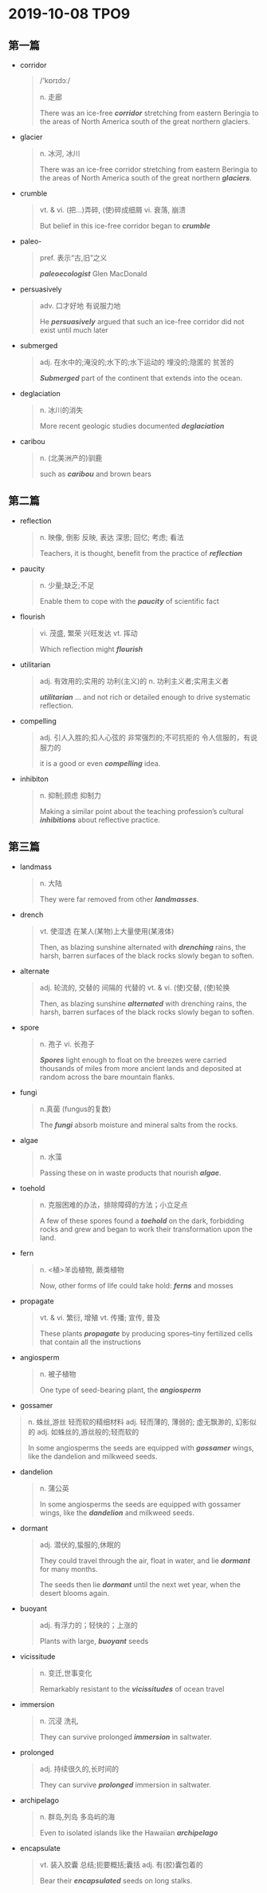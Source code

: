 # 2019-10-08 TPO9

## 第一篇

* corridor 

  > /'kɒrɪdɔː/
  >
  > n. 走廊
  >
  > There was an ice-free ***corridor*** stretching from eastern Beringia to the areas of North America south of the great northern glaciers.

* glacier

  > n. 冰河, 冰川
  >
  > There was an ice-free corridor stretching from eastern Beringia to the areas of North America south of the great northern ***glaciers***.

* crumble

  > vt. & vi. (把…)弄碎, (使)碎成细屑
  > vi. 衰落, 崩溃
  >
  > But belief in this ice-free corridor began to ***crumble***

* paleo-

  > pref. 表示“古,旧”之义
  >
  > ***paleoecologist*** Glen MacDonald

* persuasively

  > adv. 口才好地 有说服力地
  >
  > He ***persuasively*** argued that such an ice-free corridor did not exist until much later

* submerged

  > adj. 在水中的;淹没的;水下的;水下运动的
  > 埋没的;隐匿的
  > 贫苦的
  >
  > ***Submerged*** part of the continent that extends into the ocean.

* deglaciation

  > n. 冰川的消失
  >
  > More recent geologic studies documented ***deglaciation***

* caribou 

  > n. (北美洲产的)驯鹿
  >
  > such as ***caribou*** and brown bears

## 第二篇

* reflection

  > n. 映像, 倒影
  > 反映, 表达
  > 深思; 回忆; 考虑; 看法
  >
  > Teachers, it is thought, benefit from the practice of ***reflection***

* paucity

  > n. 少量;缺乏;不足
  >
  > Enable them to cope with the ***paucity*** of scientific fact

* flourish

  > vi. 茂盛, 繁荣
  > 兴旺发达
  > vt. 挥动
  >
  > Which reflection might ***flourish***

* utilitarian

  > adj. 有效用的;实用的
  > 功利(主义)的
  > n. 功利主义者;实用主义者
  >
  > ***utilitarian*** … and not rich or detailed enough to drive systematic reflection.

* compelling

  > adj. 引人入胜的;扣人心弦的
  > 非常强烈的;不可抗拒的
  > 令人信服的，有说服力的
  >
  >  it is a good or even ***compelling*** idea.

* inhibiton

  > n. 抑制;顾虑
  > 抑制力
  >
  > Making a similar point about the teaching profession’s cultural ***inhibitions*** about reflective practice. 

## 第三篇

* landmass

  > n. 大陆
  >
  >  They were far removed from other ***landmasses***.

* drench

  > vt. 使湿透
  > 在某人(某物)上大量使用(某液体)
  >
  > Then, as blazing sunshine alternated with ***drenching*** rains, the harsh, barren surfaces of the black rocks slowly began to soften.

* alternate

  > adj. 轮流的, 交替的 间隔的 代替的
  > vt. & vi. (使)交替, (使)轮换
  >
  > Then, as blazing sunshine ***alternated*** with drenching rains, the harsh, barren surfaces of the black rocks slowly began to soften.

* spore

  > n. 孢子
  > vi. 长孢子
  >
  > ***Spores*** light enough to float on the breezes were carried thousands of miles from more ancient lands and deposited at random across the bare mountain flanks.

* fungi

  > n.真菌 (fungus的复数)
  >
  > The ***fungi*** absorb moisture and mineral salts from the rocks.

* algae

  > n. 水藻
  >
  > Passing these on in waste products that nourish ***algae***.

* toehold

  > n. 克服困难的办法，排除障碍的方法；小立足点
  >
  > A few of these spores found a ***toehold*** on the dark, forbidding rocks and grew and began to work their transformation upon the land.

* fern

  > n. <植>羊齿植物, 蕨类植物
  >
  > Now, other forms of life could take hold: ***ferns*** and mosses

* propagate

  > vt. & vi. 繁衍, 增殖
  > vt. 传播; 宣传, 普及
  >
  > These plants ***propagate*** by producing spores–tiny fertilized cells that contain all the instructions

* angiosperm

  > n. 被子植物
  >
  > One type of seed-bearing plant, the ***angiosperm***

*  gossamer

  > n. 蛛丝,游丝
  > 轻而软的精细材料
  > adj. 轻而薄的, 薄弱的; 虚无飘渺的, 幻影似的
  > adj. 如蛛丝的,游丝般的;轻而软的
  >
  >  In some angiosperms the seeds are equipped with ***gossamer*** wings, like the dandelion and milkweed seeds. 

* dandelion

  > n. 蒲公英
  >
  > In some angiosperms the seeds are equipped with gossamer wings, like the ***dandelion*** and milkweed seeds. 

* dormant

  > adj. 潜伏的,蛰服的,休眠的
  >
  > They could travel through the air, float in water, and lie ***dormant*** for many months.
  >
  > The seeds then lie ***dormant*** until the next wet year, when the desert blooms again.

* buoyant

  > adj. 有浮力的；轻快的；上涨的
  >
  > Plants with large, ***buoyant*** seeds

* vicissitude

  > n. 变迁,世事变化
  >
  > Remarkably resistant to the ***vicissitudes*** of ocean travel

* immersion

  > n. 沉浸
  > 洗礼
  >
  > They can survive prolonged ***immersion*** in saltwater.

* prolonged

  > adj. 持续很久的,长时间的
  >
  > They can survive ***prolonged*** immersion in saltwater.

* archipelago

  > n. 群岛,列岛
  > 多岛屿的海
  >
  >  Even to isolated islands like the Hawaiian ***archipelago*** 

* encapsulate

  > vt. 装入胶囊
  > 总结;扼要概括;囊括
  > adj. 有(胶)囊包着的
  >
  > Bear their ***encapsulated*** seeds on long stalks.

